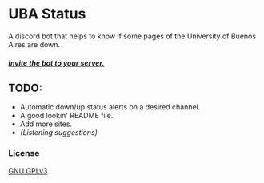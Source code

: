 # UBA Status
A discord bot that helps to know if some pages of the University of Buenos Aires are down.

#### [*Invite the bot to your server.*](https://valencitoh.com/uba)

## TODO:
* Automatic down/up status alerts on a desired channel.
* A good lookin' README file.
* Add more sites.
* *(Listening suggestions)*

### License
[GNU GPLv3](https://choosealicense.com/licenses/gpl-3.0/)
